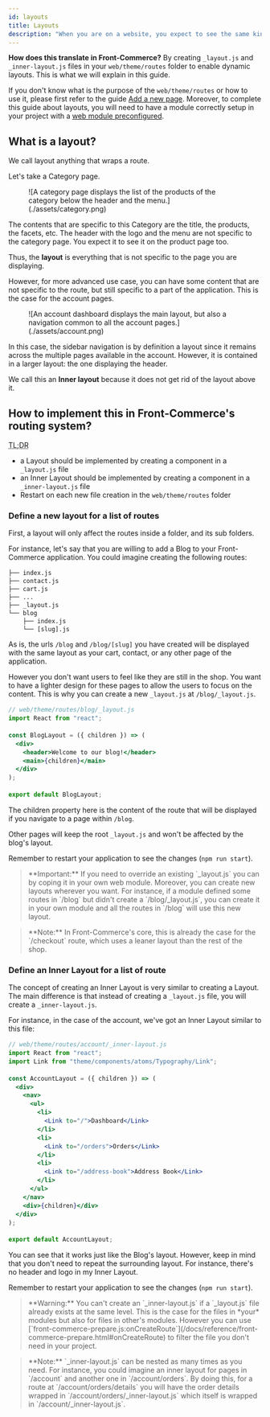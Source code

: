 ```yaml
---
id: layouts
title: Layouts
description: "When you are on a website, you expect to see the same kind of information on any page: the logo, the menu, maybe a footer, etc. But in some cases you may needed finer control over which page should display what."
---
```


**How does this translate in Front-Commerce?**
By creating `_layout.js` and `_inner-layout.js` files in your `web/theme/routes` folder to enable dynamic layouts. This is what we will explain in this guide.

If you don't know what is the purpose of the `web/theme/routes` or how to use it, please first refer to the guide [Add a new page](/docs/essentials/add-a-page-client-side.html). Moreover, to complete this guide about layouts, you will need to have a module correctly setup in your project with a [web module preconfigured](/docs/essentials/add-a-page-client-side.html#Declare-your-module-as-a-web-module).

## What is a layout?

We call layout anything that wraps a route.

Let's take a Category page.

<figure>
![A category page displays the list of the products of the category below the header and the menu.](./assets/category.png)
</figure>

The contents that are specific to this Category are the title, the products, the facets, etc. The header with the logo and the menu are not specific to the category page. You expect it to see it on the product page too.

Thus, the **layout** is everything that is not specific to the page you are displaying.

However, for more advanced use case, you can have some content that are not specific to the route, but still specific to a part of the application. This is the case for the account pages.

<figure>
![An account dashboard displays the main layout, but also a navigation common to all the account pages.](./assets/account.png)
</figure>

In this case, the sidebar navigation is by definition a layout since it remains across the multiple pages available in the account. However, it is contained in a larger layout: the one displaying the header.

We call this an **Inner layout** because it does not get rid of the layout above it.

## How to implement this in Front-Commerce's routing system?

<abbr title="Too Long; Didn't Read">TL;DR</abbr>

- a Layout should be implemented by creating a component in a `_layout.js` file
- an Inner Layout should be implemented by creating a component in a `_inner-layout.js` file
- Restart on each new file creation in the `web/theme/routes` folder

### Define a new layout for a list of routes

First, a layout will only affect the routes inside a folder, and its sub folders.

For instance, let's say that you are willing to add a Blog to your Front-Commerce application. You could imagine creating the following routes:

```
├── index.js
├── contact.js
├── cart.js
├── ...
├── _layout.js
└── blog
    ├── index.js
    └── [slug].js
```

As is, the urls `/blog` and `/blog/[slug]` you have created will be displayed with the same layout as your cart, contact, or any other page of the application.

However you don't want users to feel like they are still in the shop. You want to have a lighter design for these pages to allow the users to focus on the content. This is why you can create a new `_layout.js` at `/blog/_layout.js`.

```jsx
// web/theme/routes/blog/_layout.js
import React from "react";

const BlogLayout = ({ children }) => (
  <div>
    <header>Welcome to our blog!</header>
    <main>{children}</main>
  </div>
);

export default BlogLayout;
```

The children property here is the content of the route that will be displayed if you navigate to a page within `/blog`.

Other pages will keep the root `_layout.js` and won't be affected by the blog's layout.

Remember to restart your application to see the changes (`npm run start`).

<blockquote class="note">
    **Important:** If you need to override an existing `_layout.js` you can by coping it in your own web module. Moreover, you can create new layouts wherever you want. For instance, if a module defined some routes in `/blog` but didn't create a `/blog/_layout.js`, you can create it in your own module and all the routes in `/blog` will use this new layout.
</blockquote>

<blockquote class="note">
    **Note:** In Front-Commerce's core, this is already the case for the `/checkout` route, which uses a leaner layout than the rest of the shop.
</blockquote>

### Define an Inner Layout for a list of route

The concept of creating an Inner Layout is very similar to creating a Layout. The main difference is that instead of creating a `_layout.js` file, you will create a `_inner-layout.js`.

For instance, in the case of the account, we've got an Inner Layout similar to this file:

```jsx
// web/theme/routes/account/_inner-layout.js
import React from "react";
import Link from "theme/components/atoms/Typography/Link";

const AccountLayout = ({ children }) => (
  <div>
    <nav>
      <ul>
        <li>
          <Link to="/">Dashboard</Link>
        </li>
        <li>
          <Link to="/orders">Orders</Link>
        </li>
        <li>
          <Link to="/address-book">Address Book</Link>
        </li>
      </ul>
    </nav>
    <div>{children}</div>
  </div>
);

export default AccountLayout;
```

You can see that it works just like the Blog's layout. However, keep in mind that you don't need to repeat the surrounding layout. For instance, there's no header and logo in my Inner Layout.

Remember to restart your application to see the changes (`npm run start`).

<blockquote class="warning">
    **Warning:** You can't create an `_inner-layout.js` if a `_layout.js` file already exists at the same level. This is the case for the files in *your* modules but also for files in other's modules. However you can use [`front-commerce-prepare.js:onCreateRoute`](/docs/reference/front-commerce-prepare.html#onCreateRoute) to filter the file you don't need in your project.
</blockquote>

<blockquote class="info">
    **Note:** `_inner-layout.js` can be nested as many times as you need. For instance, you could imagine an inner layout for pages in `/account` and another one in `/account/orders`. By doing this, for a route at `/account/orders/details` you will have the order details wrapped in `/account/orders/_inner-layout.js` which itself is wrapped in `/account/_inner-layout.js`.
</blockquote>
